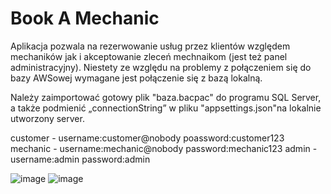 # Book A Mechanic


Aplikacja pozwala na rezerwowanie usług przez klientów względem mechaników jak i akceptowanie zleceń mechnaikom (jest też panel administracyjny).
Niestety ze względu na problemy z połączeniem się do bazy AWSowej wymagane jest połączenie się z bazą lokalną.

Należy zaimportować gotowy plik "baza.bacpac" do programu SQL Server, a także podmienić „connectionString” w pliku "appsettings.json"na lokalnie utworzony server.



customer - username:customer@nobody    poassword:customer123
mechanic - username:mechanic@nobody    password:mechanic123 
admin - username:admin     password:admin





![image](https://github.com/Gwynbalke-second/BookAMechanicc/assets/138399736/16367b53-fbc8-4c5e-a938-2f92c8c21547)
![image](https://github.com/Gwynbalke-second/BookAMechanicc/assets/138399736/b8516b8f-d435-4514-969f-8d90ae6c143f)

